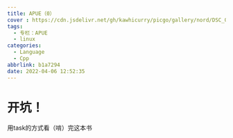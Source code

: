 ```yaml
---
title: APUE（0）
cover : https://cdn.jsdelivr.net/gh/kawhicurry/picgo/gallery/nord/DSC_0164.JPG
tags:
  - 专栏：APUE
  - linux
categories:
  - Language
  - Cpp
abbrlink: b1a7294
date: 2022-04-06 12:52:35
---
```


# 开坑！
用task的方式看（啃）完这本书